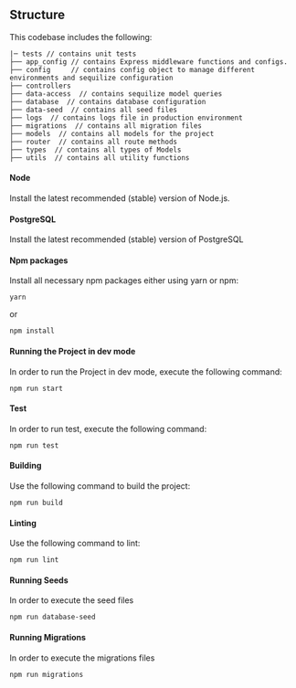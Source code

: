 ## Structure

This codebase includes the following:

```
|─ tests // contains unit tests
├── app_config // contains Express middleware functions and configs.
├── config     // contains config object to manage different environments and sequilize configuration 
├── controllers
├── data-access  // contains sequilize model queries
├── database  // contains database configuration
├── data-seed  // contains all seed files
├── logs  // contains logs file in production environment
├── migrations  // contains all migration files
├── models  // contains all models for the project
├── router  // contains all route methods
├── types  // contains all types of Models
├── utils  // contains all utility functions
```

#### Node

Install the latest recommended (stable) version of Node.js.

#### PostgreSQL

Install the latest recommended (stable) version of PostgreSQL

#### Npm packages

Install all necessary npm packages either using yarn or npm:

```
yarn
```

or

```
npm install
```

#### Running the Project in dev mode

In order to run the Project in dev mode, execute the following command:

```
npm run start
```

#### Test

In order to run test, execute the following command:

```
npm run test
```

#### Building

Use the following command to build the project:

```
npm run build
```

#### Linting

Use the following command to lint:

```
npm run lint
```

#### Running Seeds

In order to execute the seed files

```
npm run database-seed
```

#### Running Migrations

In order to execute the migrations files

```
npm run migrations
```
